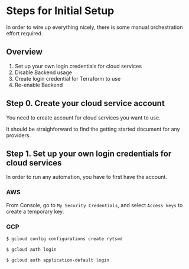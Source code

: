 # Steps for Initial Setup

In order to wire up everything nicely, there is some manual orchestration effort required.

## Overview

1. Set up your own login credentials for cloud services
1. Disable Backend usage
1. Create login credential for Terraform to use
1. Re-enable Backend

## Step 0. Create your cloud service account

You need to create account for cloud services you want to use.

It should be straighforward to find the getting started document for any providers.

## Step 1. Set up your own login credentials for cloud services

In order to run any automation, you have to first have the account.

### AWS

From Console, go to `My Security Credentials`, and select `Access keys` to create a temporary key.

### GCP

```bash
$ gcloud config configurations create rytswd
```

```bash
$ gcloud auth login
```

```bash
$ gcloud auth application-default login
```
